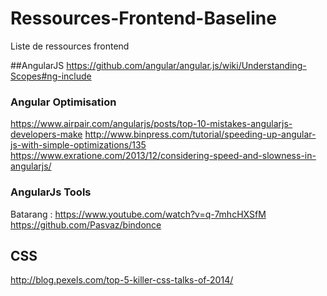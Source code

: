 # Ressources-Frontend-Baseline
Liste de ressources frontend

##AngularJS
https://github.com/angular/angular.js/wiki/Understanding-Scopes#ng-include

### Angular Optimisation 
https://www.airpair.com/angularjs/posts/top-10-mistakes-angularjs-developers-make
http://www.binpress.com/tutorial/speeding-up-angular-js-with-simple-optimizations/135
https://www.exratione.com/2013/12/considering-speed-and-slowness-in-angularjs/

### AngularJs Tools 
Batarang : https://www.youtube.com/watch?v=q-7mhcHXSfM
https://github.com/Pasvaz/bindonce

## CSS
http://blog.pexels.com/top-5-killer-css-talks-of-2014/
